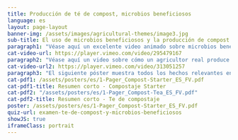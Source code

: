 ```yaml
---
title: Producción de té de compost, microbios beneficiosos
language: es
layout: page-layout
banner-img: /assets/images/agricultural-themes/image3.jpg
sub-title: El uso de microbios beneficiosos y la producción de compost starter y té de compost son prácticas importantes para una vida saludable en el suelo y una buena fertilidad del suelo
paragraph1: "Véase aquí un excelente video animado sobre microbios beneficiosos, cómo producir compost starter y té de compost y qué beneficios obtienen los agricultores."
cat-video-url: https://player.vimeo.com/video/295479167
paragraph2: "Véase aquí un video sobre cómo un agricultor real produce su propio té de compost y qué beneficios obtiene de él."
cat-video-url2: https://player.vimeo.com/video/313051257
paragraph3: "El siguiente póster muestra todos los hechos relevantes en detalle. Véase aquí:"
cat-pdf1: /assets/posters/es/1-Pager_Compost-Starter_ES_FV.pdf
cat-pdf1-title: Resumen corto - Compostaje Starter
cat-pdf2: "/assets/posters/es/1-Pager_Compost-Tea_ES_FV.pdf"
cat-pdf2-title: Resumen corto - Te de compostaje
poster: /assets/posters/es/1-Pager_Compost-Starter_ES_FV.pdf
quiz-url: examen-te-de-compost-y-microbios-beneficiosos
showJS: true
iframeClass: portrait
---
```


